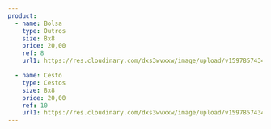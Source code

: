 ```yaml
---
product:
  - name: Bolsa
    type: Outros
    size: 8x8
    price: 20,00
    ref: 8
    url1: https://res.cloudinary.com/dxs3wvxxw/image/upload/v1597857434/atelieDaAdri/card1.jpg

  - name: Cesto
    type: Cestos
    size: 8x8
    price: 20,00
    ref: 10
    url1: https://res.cloudinary.com/dxs3wvxxw/image/upload/v1597857434/atelieDaAdri/card3.jpg
---
```

